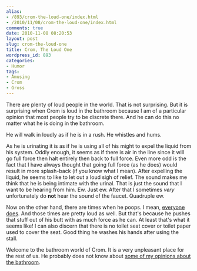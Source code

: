 ```yaml
---
alias:
- /893/crom-the-loud-one/index.html
- /2010/11/08/crom-the-loud-one/index.html
comments: true
date: 2010-11-08 08:20:53
layout: post
slug: crom-the-loud-one
title: Crom, The Loud One
wordpress_id: 893
categories:
- Humor
tags:
- Amusing
- Crom
- Gross
---
```


There are plenty of loud people in the world.  That is not surprising.  But it is surprising when Crom is loud in the bathroom because I am of a particular opinion that most people try to be discrete there.  And he can do this no matter what he is doing in the bathroom.

He will walk in loudly as if he is in a rush.  He whistles and hums.

As he is urinating it is as if he is using all of his might to expel the liquid from his system.  Oddly enough, it seems as if there is air in the line since it will go full force then halt entirely then back to full force.  Even more odd is the fact that I have always thought that going full force (as he does) would result in more splash-back (if you know what I mean).  After expelling the liquid, he seems to like to let out a loud sigh of relief.  The sound makes me think that he is being intimate with the urinal.  That is just the sound that I want to be hearing from him.  Ew.  Just ew.  After that I sometimes _very_ unfortunately do __not__ hear the sound of the faucet.  Quadruple ew.

Now on the other hand, there are times when he poops.  I mean, [everyone does](http://www.amazon.com/gp/product/192913214X?tag=gtww-20).  And those times are pretty loud as well.  But that's because he pushes that stuff out of his butt with as much force as he can.  At least that's what it seems like!  I can also discern that there is no toilet seat cover or toilet paper used to cover the seat.  Good thing he washes his hands after using the stall.

Welcome to the bathroom world of Crom.  It is a very unpleasant place for the rest of us.  He probably does not know about [some of my opinions about the bathroom](http://www.goingthewongway.com/176/on-bathroom-behavior/).
